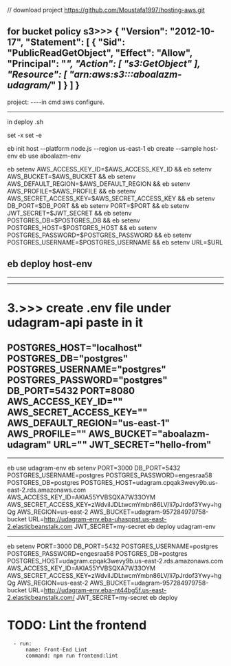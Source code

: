 //  download project
https://github.com/Moustafa1997/hosting-aws.git

for bucket policy s3>>>
{
    "Version": "2012-10-17",
    "Statement": [
        {
            "Sid": "PublicReadGetObject",
            "Effect": "Allow",
            "Principal": "*",
            "Action": [
                "s3:GetObject"
            ],
            "Resource": [
                "arn:aws:s3:::aboalazm-udagram/*"
            ]
        }
    ]
}
----------------------------------------------------------------------------
project:
----in cmd
aws configure.
  

------------------------------------------------------
in deploy .sh

set -x
set -e

eb init  host  --platform node.js --region us-east-1
eb create --sample host-env
eb use aboalazm-env

eb setenv AWS_ACCESS_KEY_ID=$AWS_ACCESS_KEY_ID &&
eb setenv AWS_BUCKET=$AWS_BUCKET &&
eb setenv AWS_DEFAULT_REGION=$AWS_DEFAULT_REGION &&
eb setenv AWS_PROFILE=$AWS_PROFILE &&
eb setenv AWS_SECRET_ACCESS_KEY=$AWS_SECRET_ACCESS_KEY &&
eb setenv DB_PORT=$DB_PORT &&
eb setenv PORT=$PORT &&
eb setenv JWT_SECRET=$JWT_SECRET &&
eb setenv POSTGRES_DB=$POSTGRES_DB &&
eb setenv POSTGRES_HOST=$POSTGRES_HOST &&
eb setenv POSTGRES_PASSWORD=$POSTGRES_PASSWORD &&
eb setenv POSTGRES_USERNAME=$POSTGRES_USERNAME &&
eb setenv URL=$URL 

eb deploy host-env
--------------------------------------------------


__________________________________________________________________________

 

-------------------------------------------------------------------------
# 3.>>> create .env file under  udagram-api   paste in it


POSTGRES_HOST="localhost"
POSTGRES_DB="postgres"
POSTGRES_USERNAME="postgres"
POSTGRES_PASSWORD="postgres"
DB_PORT=5432
PORT=8080
AWS_ACCESS_KEY_ID=""
AWS_SECRET_ACCESS_KEY=""
AWS_DEFAULT_REGION="us-east-1"
AWS_PROFILE=""
AWS_BUCKET="aboalazm-udagram"
URL=""
JWT_SECRET="hello-from"
-------------------------------------
 
  ------------------------------------------------
eb use udagram-env
eb setenv PORT=3000 DB_PORT=5432 POSTGRES_USERNAME=postgres POSTGRES_PASSWORD=engesraa58 POSTGRES_DB=postgres POSTGRES_HOST=udagram.cpqak3wevy9b.us-east-2.rds.amazonaws.com AWS_ACCESS_KEY_ID=AKIA55YVBSQXA7W33OYM AWS_SECRET_ACCESS_KEY=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 AWS_REGION=us-east-2 AWS_BUCKET=udagram-957284979758-bucket URL=http://udagram-env.eba-uhasppst.us-east-2.elasticbeanstalk.com JWT_SECRET=my-secret
eb deploy udagram-env

 

------------------------------
 
eb setenv PORT=3000 DB_PORT=5432 POSTGRES_USERNAME=postgres POSTGRES_PASSWORD=engesraa58 POSTGRES_DB=postgres POSTGRES_HOST=udagram.cpqak3wevy9b.us-east-2.rds.amazonaws.com AWS_ACCESS_KEY_ID=AKIA55YVBSQXA7W33OYM AWS_SECRET_ACCESS_KEY=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 AWS_REGION=us-east-2 
AWS_BUCKET=udagram-957284979758-bucket URL=http://udagram-env.eba-nt44bg5f.us-east-2.elasticbeanstalk.com/ JWT_SECRET=my-secret
eb deploy 

# TODO: Lint the frontend
      - run:
          name: Front-End Lint
          command: npm run frontend:lint